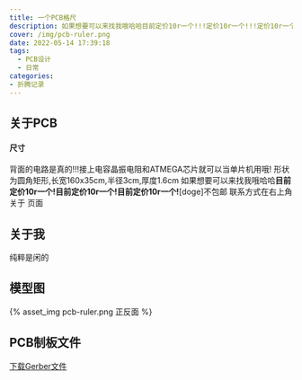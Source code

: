 ```yaml
---
title: 一个PCB格尺
description: 如果想要可以来找我哦哈哈目前定价10r一个!!!定价10r一个!!!定价10r一个!!!
cover: /img/pcb-ruler.png
date: 2022-05-14 17:39:18
tags:
  - PCB设计
  - 日常
categories: 
- 折腾记录
---
```

## 关于PCB

#### 尺寸
背面的电路是真的!!!接上电容晶振电阻和ATMEGA芯片就可以当单片机用哦!
形状为圆角矩形,长宽160x35cm,半径3cm,厚度1.6cm
如果想要可以来找我哦哈哈**目前定价10r一个!目前定价10r一个!目前定价10r一个!**[doge]不包邮
联系方式在右上角 关于 页面
## 关于我
纯粹是闲的

## 模型图

{% asset_img pcb-ruler.png 正反面 %}

## PCB制板文件

[下载Gerber文件](Gerber_PCB_ruler.zip "Gerber文件下载")
